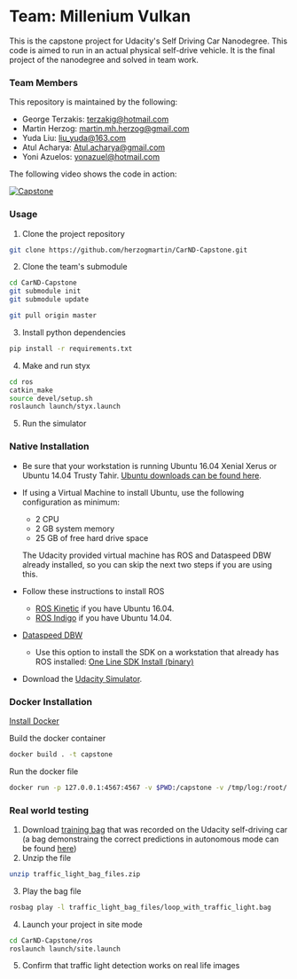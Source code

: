 Team: Millenium Vulkan
============

This is the capstone project for Udacity's Self Driving Car Nanodegree. This code is aimed to run in an actual physical self-drive vehicle.
It is the final project of the nanodegree and solved in team work.
 
### Team Members

This repository is maintained by the following:
- George Terzakis: terzakig@hotmail.com 
- Martin Herzog: martin.mh.herzog@gmail.com
- Yuda Liu: liu_yuda@163.com 
- Atul Acharya: Atul.acharya@gmail.com
- Yoni Azuelos: yonazuel@hotmail.com 

The following video shows the code in action:

[![Capstone](http://img.youtube.com/vi/1KDDv5UTwig/0.jpg)](http://www.youtube.com/watch?v=1KDDv5UTwig "CarND Capstone Project")

### Usage

1. Clone the project repository
```bash
git clone https://github.com/herzogmartin/CarND-Capstone.git
```

2. Clone the team's submodule
```bash
cd CarND-Capstone
git submodule init
git submodule update

git pull origin master
```

3. Install python dependencies
```bash
pip install -r requirements.txt
```
4. Make and run styx
```bash
cd ros
catkin_make
source devel/setup.sh
roslaunch launch/styx.launch
```
5. Run the simulator

### Native Installation

* Be sure that your workstation is running Ubuntu 16.04 Xenial Xerus or Ubuntu 14.04 Trusty Tahir. [Ubuntu downloads can be found here](https://www.ubuntu.com/download/desktop).
* If using a Virtual Machine to install Ubuntu, use the following configuration as minimum:
  * 2 CPU
  * 2 GB system memory
  * 25 GB of free hard drive space

  The Udacity provided virtual machine has ROS and Dataspeed DBW already installed, so you can skip the next two steps if you are using this.

* Follow these instructions to install ROS
  * [ROS Kinetic](http://wiki.ros.org/kinetic/Installation/Ubuntu) if you have Ubuntu 16.04.
  * [ROS Indigo](http://wiki.ros.org/indigo/Installation/Ubuntu) if you have Ubuntu 14.04.
* [Dataspeed DBW](https://bitbucket.org/DataspeedInc/dbw_mkz_ros)
  * Use this option to install the SDK on a workstation that already has ROS installed: [One Line SDK Install (binary)](https://bitbucket.org/DataspeedInc/dbw_mkz_ros/src/81e63fcc335d7b64139d7482017d6a97b405e250/ROS_SETUP.md?fileviewer=file-view-default)
* Download the [Udacity Simulator](https://github.com/udacity/CarND-Capstone/releases/tag/v1.2).

### Docker Installation
[Install Docker](https://docs.docker.com/engine/installation/)

Build the docker container
```bash
docker build . -t capstone
```

Run the docker file
```bash
docker run -p 127.0.0.1:4567:4567 -v $PWD:/capstone -v /tmp/log:/root/.ros/ --rm -it capstone
```

### Real world testing
1. Download [training bag](https://drive.google.com/file/d/0B2_h37bMVw3iYkdJTlRSUlJIamM/view?usp=sharing) that was recorded on the Udacity self-driving car (a bag demonstraing the correct predictions in autonomous mode can be found [here](https://drive.google.com/open?id=0B2_h37bMVw3iT0ZEdlF4N01QbHc))
2. Unzip the file
```bash
unzip traffic_light_bag_files.zip
```
3. Play the bag file
```bash
rosbag play -l traffic_light_bag_files/loop_with_traffic_light.bag
```
4. Launch your project in site mode
```bash
cd CarND-Capstone/ros
roslaunch launch/site.launch
```
5. Confirm that traffic light detection works on real life images
